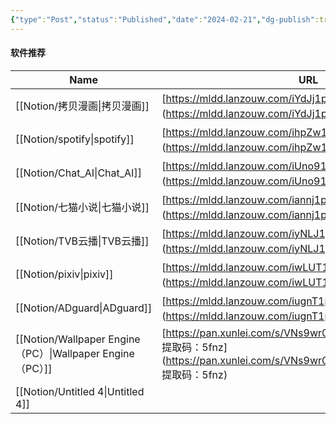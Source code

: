 ```yaml
---
{"type":"Post","status":"Published","date":"2024-02-21","dg-publish":true,"permalink":"/Notion/软件推荐/","dgPassFrontmatter":true}
---
```


#### 软件推荐

|Name|URL|Tags|
|---|---|---|
|[[Notion/拷贝漫画\|拷贝漫画]]|[https://mldd.lanzouw.com/iYdJj1p5mumb 密码:at2g](https://mldd.lanzouw.com/iYdJj1p5mumb 密码:at2g)|漫画|
|[[Notion/spotify\|spotify]]|[https://mldd.lanzouw.com/ihpZw1p5mzod 密码:cz89](https://mldd.lanzouw.com/ihpZw1p5mzod 密码:cz89)|音乐|
|[[Notion/Chat_AI\|Chat_AI]]|[https://mldd.lanzouw.com/iUno91p5n4yd 密码:9tvc](https://mldd.lanzouw.com/iUno91p5n4yd 密码:9tvc)|AI|
|[[Notion/七猫小说\|七猫小说]]|[https://mldd.lanzouw.com/iannj1p5n98h 密码:626x](https://mldd.lanzouw.com/iannj1p5n98h 密码:626x)|小说|
|[[Notion/TVB云播\|TVB云播]]|[https://mldd.lanzouw.com/iyNLJ1p5obsf 密码:hbsk](https://mldd.lanzouw.com/iyNLJ1p5obsf 密码:hbsk)|影视|
|[[Notion/pixiv\|pixiv]]|[https://mldd.lanzouw.com/iwLUT1p5oesd 密码:dtd7](https://mldd.lanzouw.com/iwLUT1p5oesd 密码:dtd7)|壁纸插画|
|[[Notion/ADguard\|ADguard]]|[https://mldd.lanzouw.com/iugnT1p5oh8b 密码:58v9](https://mldd.lanzouw.com/iugnT1p5oh8b 密码:58v9)|屏蔽广告|
|[[Notion/Wallpaper Engine（PC）\|Wallpaper Engine（PC）]]|[https://pan.xunlei.com/s/VNs9wr0TCZypgDdkWMGa4ZvRA1 提取码：5fnz](https://pan.xunlei.com/s/VNs9wr0TCZypgDdkWMGa4ZvRA1                                 提取码：5fnz)|壁纸插画|
|[[Notion/Untitled 4\|Untitled 4]]|||